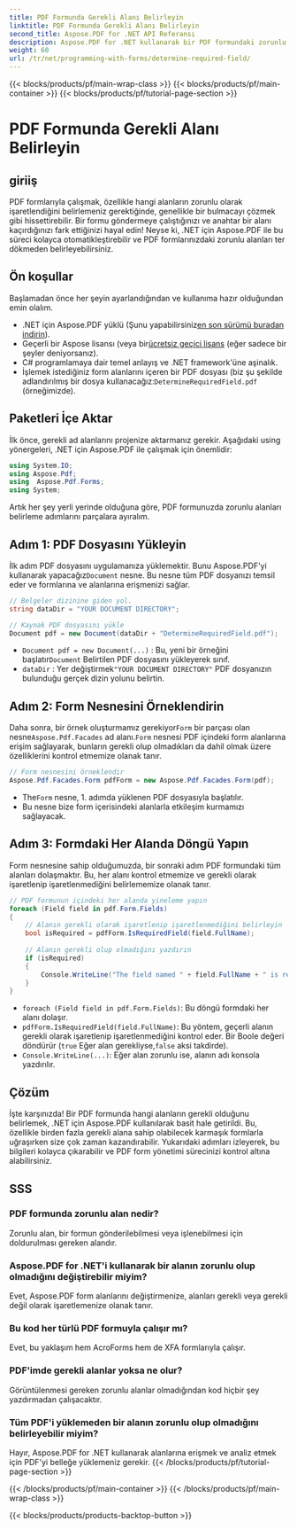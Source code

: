 ```yaml
---
title: PDF Formunda Gerekli Alanı Belirleyin
linktitle: PDF Formunda Gerekli Alanı Belirleyin
second_title: Aspose.PDF for .NET API Referansı
description: Aspose.PDF for .NET kullanarak bir PDF formundaki zorunlu alanları nasıl belirleyeceğinizi öğrenin. Adım adım kılavuzumuz form yönetimini basitleştirir ve PDF otomasyon iş akışınızı geliştirir.
weight: 60
url: /tr/net/programming-with-forms/determine-required-field/
---
```


{{< blocks/products/pf/main-wrap-class >}}
{{< blocks/products/pf/main-container >}}
{{< blocks/products/pf/tutorial-page-section >}}

# PDF Formunda Gerekli Alanı Belirleyin

## giriiş

PDF formlarıyla çalışmak, özellikle hangi alanların zorunlu olarak işaretlendiğini belirlemeniz gerektiğinde, genellikle bir bulmacayı çözmek gibi hissettirebilir. Bir formu göndermeye çalıştığınızı ve anahtar bir alanı kaçırdığınızı fark ettiğinizi hayal edin! Neyse ki, .NET için Aspose.PDF ile bu süreci kolayca otomatikleştirebilir ve PDF formlarınızdaki zorunlu alanları ter dökmeden belirleyebilirsiniz. 

## Ön koşullar

Başlamadan önce her şeyin ayarlandığından ve kullanıma hazır olduğundan emin olalım.

-  .NET için Aspose.PDF yüklü (Şunu yapabilirsiniz[en son sürümü buradan indirin](https://releases.aspose.com/pdf/net/)).
-  Geçerli bir Aspose lisansı (veya bir[ücretsiz geçici lisans](https://purchase.aspose.com/temporary-license/) (eğer sadece bir şeyler deniyorsanız).
- C# programlamaya dair temel anlayış ve .NET framework'üne aşinalık.
-  İşlemek istediğiniz form alanlarını içeren bir PDF dosyası (biz şu şekilde adlandırılmış bir dosya kullanacağız:`DetermineRequiredField.pdf` (örneğimizde).

## Paketleri İçe Aktar

İlk önce, gerekli ad alanlarını projenize aktarmanız gerekir. Aşağıdaki using yönergeleri, .NET için Aspose.PDF ile çalışmak için önemlidir:

```csharp
using System.IO;
using Aspose.Pdf;
using  Aspose.Pdf.Forms;
using System;
```

Artık her şey yerli yerinde olduğuna göre, PDF formunuzda zorunlu alanları belirleme adımlarını parçalara ayıralım.

## Adım 1: PDF Dosyasını Yükleyin

 İlk adım PDF dosyasını uygulamanıza yüklemektir. Bunu Aspose.PDF'yi kullanarak yapacağız`Document` nesne. Bu nesne tüm PDF dosyanızı temsil eder ve formlarına ve alanlarına erişmenizi sağlar.

```csharp
// Belgeler dizinine giden yol.
string dataDir = "YOUR DOCUMENT DIRECTORY";

// Kaynak PDF dosyasını yükle
Document pdf = new Document(dataDir + "DetermineRequiredField.pdf");
```

- `Document pdf = new Document(...)` : Bu, yeni bir örneğini başlatır`Document` Belirtilen PDF dosyasını yükleyerek sınıf.
- `dataDir` : Yer değiştirmek`"YOUR DOCUMENT DIRECTORY"` PDF dosyanızın bulunduğu gerçek dizin yolunu belirtin.

## Adım 2: Form Nesnesini Örneklendirin

 Daha sonra, bir örnek oluşturmamız gerekiyor`Form` bir parçası olan nesne`Aspose.Pdf.Facades` ad alanı.`Form` nesnesi PDF içindeki form alanlarına erişim sağlayarak, bunların gerekli olup olmadıkları da dahil olmak üzere özelliklerini kontrol etmemize olanak tanır.

```csharp
// Form nesnesini örneklendir
Aspose.Pdf.Facades.Form pdfForm = new Aspose.Pdf.Facades.Form(pdf);
```

-  The`Form` nesne, 1. adımda yüklenen PDF dosyasıyla başlatılır.
- Bu nesne bize form içerisindeki alanlarla etkileşim kurmamızı sağlayacak.

## Adım 3: Formdaki Her Alanda Döngü Yapın

Form nesnesine sahip olduğumuzda, bir sonraki adım PDF formundaki tüm alanları dolaşmaktır. Bu, her alanı kontrol etmemize ve gerekli olarak işaretlenip işaretlenmediğini belirlememize olanak tanır.

```csharp
// PDF formunun içindeki her alanda yineleme yapın
foreach (Field field in pdf.Form.Fields)
{
    // Alanın gerekli olarak işaretlenip işaretlenmediğini belirleyin
    bool isRequired = pdfForm.IsRequiredField(field.FullName);
    
    // Alanın gerekli olup olmadığını yazdırın
    if (isRequired)
    {
        Console.WriteLine("The field named " + field.FullName + " is required");
    }
}
```

- `foreach (Field field in pdf.Form.Fields)`: Bu döngü formdaki her alanı dolaşır.
- `pdfForm.IsRequiredField(field.FullName)`: Bu yöntem, geçerli alanın gerekli olarak işaretlenip işaretlenmediğini kontrol eder. Bir Boole değeri döndürür (`true` Eğer alan gerekliyse,`false` aksi takdirde).
- `Console.WriteLine(...)`: Eğer alan zorunlu ise, alanın adı konsola yazdırılır.

## Çözüm

İşte karşınızda! Bir PDF formunda hangi alanların gerekli olduğunu belirlemek, .NET için Aspose.PDF kullanılarak basit hale getirildi. Bu, özellikle birden fazla gerekli alana sahip olabilecek karmaşık formlarla uğraşırken size çok zaman kazandırabilir. Yukarıdaki adımları izleyerek, bu bilgileri kolayca çıkarabilir ve PDF form yönetimi sürecinizi kontrol altına alabilirsiniz.

## SSS

### PDF formunda zorunlu alan nedir?
Zorunlu alan, bir formun gönderilebilmesi veya işlenebilmesi için doldurulması gereken alandır.

### Aspose.PDF for .NET'i kullanarak bir alanın zorunlu olup olmadığını değiştirebilir miyim?
Evet, Aspose.PDF form alanlarını değiştirmenize, alanları gerekli veya gerekli değil olarak işaretlemenize olanak tanır.

### Bu kod her türlü PDF formuyla çalışır mı?
Evet, bu yaklaşım hem AcroForms hem de XFA formlarıyla çalışır.

### PDF'imde gerekli alanlar yoksa ne olur?
Görüntülenmesi gereken zorunlu alanlar olmadığından kod hiçbir şey yazdırmadan çalışacaktır.

### Tüm PDF'i yüklemeden bir alanın zorunlu olup olmadığını belirleyebilir miyim?
Hayır, Aspose.PDF for .NET kullanarak alanlarına erişmek ve analiz etmek için PDF'yi belleğe yüklemeniz gerekir.
{{< /blocks/products/pf/tutorial-page-section >}}

{{< /blocks/products/pf/main-container >}}
{{< /blocks/products/pf/main-wrap-class >}}

{{< blocks/products/products-backtop-button >}}
